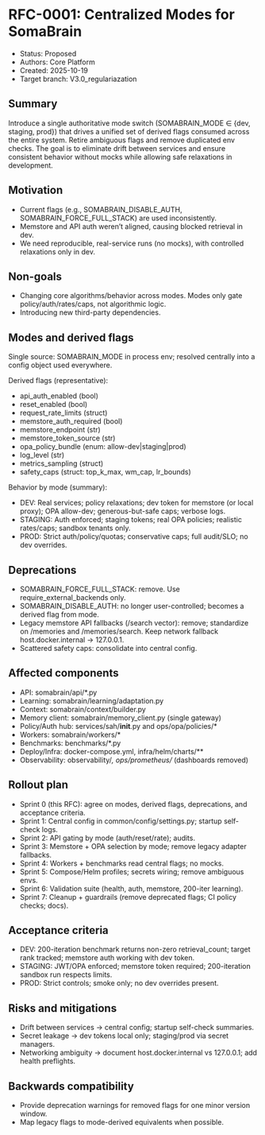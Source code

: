 # RFC-0001: Centralized Modes for SomaBrain

- Status: Proposed
- Authors: Core Platform
- Created: 2025-10-19
- Target branch: V3.0_regulariazation

## Summary

Introduce a single authoritative mode switch (SOMABRAIN_MODE ∈ {dev, staging, prod}) that drives a unified set of derived flags consumed across the entire system. Retire ambiguous flags and remove duplicated env checks. The goal is to eliminate drift between services and ensure consistent behavior without mocks while allowing safe relaxations in development.

## Motivation

- Current flags (e.g., SOMABRAIN_DISABLE_AUTH, SOMABRAIN_FORCE_FULL_STACK) are used inconsistently.
- Memstore and API auth weren’t aligned, causing blocked retrieval in dev.
- We need reproducible, real-service runs (no mocks), with controlled relaxations only in dev.

## Non-goals

- Changing core algorithms/behavior across modes. Modes only gate policy/auth/rates/caps, not algorithmic logic.
- Introducing new third-party dependencies.

## Modes and derived flags

Single source: SOMABRAIN_MODE in process env; resolved centrally into a config object used everywhere.

Derived flags (representative):
- api_auth_enabled (bool)
- reset_enabled (bool)
- request_rate_limits (struct)
- memstore_auth_required (bool)
- memstore_endpoint (str)
- memstore_token_source (str)
- opa_policy_bundle (enum: allow-dev|staging|prod)
- log_level (str)
- metrics_sampling (struct)
- safety_caps (struct: top_k_max, wm_cap, lr_bounds)

Behavior by mode (summary):
- DEV: Real services; policy relaxations; dev token for memstore (or local proxy); OPA allow-dev; generous-but-safe caps; verbose logs.
- STAGING: Auth enforced; staging tokens; real OPA policies; realistic rates/caps; sandbox tenants only.
- PROD: Strict auth/policy/quotas; conservative caps; full audit/SLO; no dev overrides.

## Deprecations

- SOMABRAIN_FORCE_FULL_STACK: remove. Use require_external_backends only.
- SOMABRAIN_DISABLE_AUTH: no longer user-controlled; becomes a derived flag from mode.
- Legacy memstore API fallbacks (/search vector): remove; standardize on /memories and /memories/search. Keep network fallback host.docker.internal → 127.0.0.1.
- Scattered safety caps: consolidate into central config.

## Affected components

- API: somabrain/api/*.py
- Learning: somabrain/learning/adaptation.py
- Context: somabrain/context/builder.py
- Memory client: somabrain/memory_client.py (single gateway)
- Policy/Auth hub: services/sah/__init__.py and ops/opa/policies/*
- Workers: somabrain/workers/*
- Benchmarks: benchmarks/*.py
- Deploy/Infra: docker-compose.yml, infra/helm/charts/**
- Observability: observability/*, ops/prometheus/* (dashboards removed)

## Rollout plan

- Sprint 0 (this RFC): agree on modes, derived flags, deprecations, and acceptance criteria.
- Sprint 1: Central config in common/config/settings.py; startup self-check logs.
- Sprint 2: API gating by mode (auth/reset/rate); audits.
- Sprint 3: Memstore + OPA selection by mode; remove legacy adapter fallbacks.
- Sprint 4: Workers + benchmarks read central flags; no mocks.
- Sprint 5: Compose/Helm profiles; secrets wiring; remove ambiguous envs.
- Sprint 6: Validation suite (health, auth, memstore, 200-iter learning).
- Sprint 7: Cleanup + guardrails (remove deprecated flags; CI policy checks; docs).

## Acceptance criteria

- DEV: 200-iteration benchmark returns non-zero retrieval_count; target rank tracked; memstore auth working with dev token.
- STAGING: JWT/OPA enforced; memstore token required; 200-iteration sandbox run respects limits.
- PROD: Strict controls; smoke only; no dev overrides present.

## Risks and mitigations

- Drift between services → central config; startup self-check summaries.
- Secret leakage → dev tokens local only; staging/prod via secret managers.
- Networking ambiguity → document host.docker.internal vs 127.0.0.1; add health preflights.

## Backwards compatibility

- Provide deprecation warnings for removed flags for one minor version window.
- Map legacy flags to mode-derived equivalents when possible.
